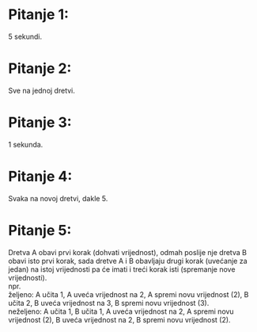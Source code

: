 # Pitanje 1:
5 sekundi.

# Pitanje 2:
Sve na jednoj dretvi.

# Pitanje 3:
1 sekunda.

# Pitanje 4:
Svaka na novoj dretvi, dakle 5.

# Pitanje 5:
Dretva A obavi prvi korak (dohvati vrijednost), odmah poslije nje dretva B obavi isto prvi korak, sada dretve A i B obavljaju drugi korak (uvećanje za jedan) na istoj vrijednosti pa će imati i treći korak isti (spremanje nove vrijednosti).  
npr.  
željeno: A učita 1, A uveća vrijednost na 2, A spremi novu vrijednost (2), B učita 2, B uveća vrijednost na 3, B spremi novu vrijednost (3).  
neželjeno: A učita 1, B učita 1, A uveća vrijednost na 2, A spremi novu vrijednost (2), B uveća vrijednost na 2, B spremi novu vrijednost (2).